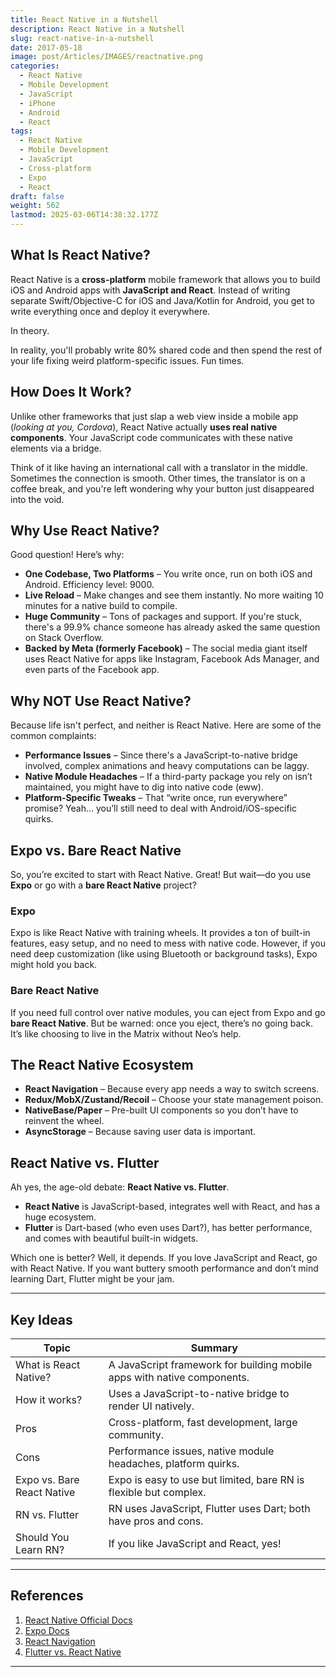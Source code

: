 ```yaml
---
title: React Native in a Nutshell
description: React Native in a Nutshell
slug: react-native-in-a-nutshell
date: 2017-05-18
image: post/Articles/IMAGES/reactnative.png
categories:
  - React Native
  - Mobile Development
  - JavaScript
  - iPhone
  - Android
  - React
tags:
  - React Native
  - Mobile Development
  - JavaScript
  - Cross-platform
  - Expo
  - React
draft: false
weight: 562
lastmod: 2025-03-06T14:38:32.177Z
---
```

<!-- 
# React Native in a Nutshell

Alright, folks, let's talk about **React Native**—the magical unicorn that lets you build mobile apps using JavaScript. Sounds like a dream, right? Well, kinda. -->

## What Is React Native?

React Native is a **cross-platform** mobile framework that allows you to build iOS and Android apps with **JavaScript and React**. Instead of writing separate Swift/Objective-C for iOS and Java/Kotlin for Android, you get to write everything once and deploy it everywhere.

In theory.

In reality, you'll probably write 80% shared code and then spend the rest of your life fixing weird platform-specific issues. Fun times.

## How Does It Work?

Unlike other frameworks that just slap a web view inside a mobile app (*looking at you, Cordova*), React Native actually **uses real native components**. Your JavaScript code communicates with these native elements via a bridge.

Think of it like having an international call with a translator in the middle. Sometimes the connection is smooth. Other times, the translator is on a coffee break, and you're left wondering why your button just disappeared into the void.

## Why Use React Native?

Good question! Here’s why:

* **One Codebase, Two Platforms** – You write once, run on both iOS and Android. Efficiency level: 9000.
* **Live Reload** – Make changes and see them instantly. No more waiting 10 minutes for a native build to compile.
* **Huge Community** – Tons of packages and support. If you're stuck, there's a 99.9% chance someone has already asked the same question on Stack Overflow.
* **Backed by Meta (formerly Facebook)** – The social media giant itself uses React Native for apps like Instagram, Facebook Ads Manager, and even parts of the Facebook app.

## Why NOT Use React Native?

Because life isn't perfect, and neither is React Native. Here are some of the common complaints:

* **Performance Issues** – Since there's a JavaScript-to-native bridge involved, complex animations and heavy computations can be laggy.
* **Native Module Headaches** – If a third-party package you rely on isn’t maintained, you might have to dig into native code (eww).
* **Platform-Specific Tweaks** – That “write once, run everywhere” promise? Yeah… you’ll still need to deal with Android/iOS-specific quirks.

## Expo vs. Bare React Native

So, you’re excited to start with React Native. Great! But wait—do you use **Expo** or go with a **bare React Native** project?

### Expo

Expo is like React Native with training wheels. It provides a ton of built-in features, easy setup, and no need to mess with native code. However, if you need deep customization (like using Bluetooth or background tasks), Expo might hold you back.

### Bare React Native

If you need full control over native modules, you can eject from Expo and go **bare React Native**. But be warned: once you eject, there’s no going back. It’s like choosing to live in the Matrix without Neo’s help.

## The React Native Ecosystem

* **React Navigation** – Because every app needs a way to switch screens.
* **Redux/MobX/Zustand/Recoil** – Choose your state management poison.
* **NativeBase/Paper** – Pre-built UI components so you don’t have to reinvent the wheel.
* **AsyncStorage** – Because saving user data is important.

## React Native vs. Flutter

Ah yes, the age-old debate: **React Native vs. Flutter**.

* **React Native** is JavaScript-based, integrates well with React, and has a huge ecosystem.
* **Flutter** is Dart-based (who even uses Dart?), has better performance, and comes with beautiful built-in widgets.

Which one is better? Well, it depends. If you love JavaScript and React, go with React Native. If you want buttery smooth performance and don’t mind learning Dart, Flutter might be your jam.

<!-- ## Should You Learn React Native in 2026?

If you’re a JavaScript/React dev, React Native is a solid skill to have in your toolbox. It’s **not perfect**, but it’s getting better every year.

If you’re starting fresh with mobile dev, consider the trade-offs and choose wisely. Either way, you’ll end up Googling “why is my app crashing?” at 3 AM. -->

***

## Key Ideas

| Topic                      | Summary                                                                 |
| -------------------------- | ----------------------------------------------------------------------- |
| What is React Native?      | A JavaScript framework for building mobile apps with native components. |
| How it works?              | Uses a JavaScript-to-native bridge to render UI natively.               |
| Pros                       | Cross-platform, fast development, large community.                      |
| Cons                       | Performance issues, native module headaches, platform quirks.           |
| Expo vs. Bare React Native | Expo is easy to use but limited, bare RN is flexible but complex.       |
| RN vs. Flutter             | RN uses JavaScript, Flutter uses Dart; both have pros and cons.         |
| Should You Learn RN?       | If you like JavaScript and React, yes!                                  |

***

## References

1. [React Native Official Docs](https://reactnative.dev/)
2. [Expo Docs](https://docs.expo.dev/)
3. [React Navigation](https://reactnavigation.org/)
4. [Flutter vs. React Native](https://www.freecodecamp.org/news/react-native-vs-flutter/)

***
